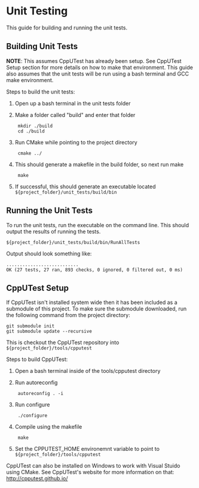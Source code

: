 Unit Testing
============
This guide for building and running the unit tests.

## Building Unit Tests
**NOTE**: This assumes CppUTest has already been setup. See CppUTest Setup section
for more details on how to make that environment. This guide also assumes that
the unit tests will be run using a bash terminal and GCC make environment.

Steps to build the unit tests:
1. Open up a bash terminal in the unit tests folder
2. Make a folder called "build" and enter that folder

        mkdir ./build
        cd ./build

3. Run CMake while pointing to the project directory

        cmake ../

4. This should generate a makefile in the build folder, so next run make

        make

5. If successful, this should generate an executable located `${project_folder}/unit_tests/build/bin`

## Running the Unit Tests
To run the unit tests, run the executable on the command line. This should output
the results of running the tests.

    ${project_folder}/unit_tests/build/bin/RunAllTests

Output should look something like:

    ...........................
    OK (27 tests, 27 ran, 893 checks, 0 ignored, 0 filtered out, 0 ms)

## CppUTest Setup
If CppUTest isn't installed system wide then it has been included as a submodule
of this project. To make sure the submodule downloaded, run the following command
from the project directory:

    git submodule init
    git submodule update --recursive

This is checkout the CppUTest repository into `${project_folder}/tools/cpputest`

Steps to build CppUTest:
1. Open a bash terminal inside of the tools/cpputest directory
2. Run autoreconfig

        autoreconfig . -i

3. Run configure

        ./configure

4. Compile using the makefile

        make

5. Set the CPPUTEST_HOME environemnt variable to point to `${project_folder}/tools/cpputest`

CppUTest can also be installed on Windows to work with Visual Stuido using CMake.
See CppUTest's website for more information on that: http://cpputest.github.io/
